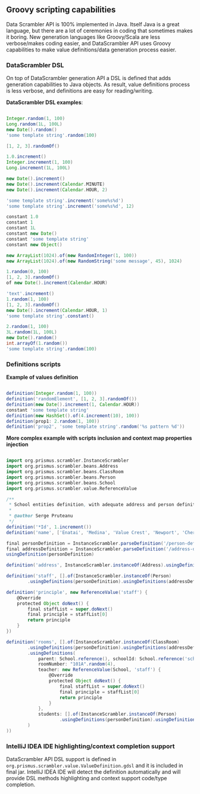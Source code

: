 ## Groovy scripting capabilities
Data Scrambler API is 100% implemented in Java. Itself Java is a great language, but there are a lot of 
ceremonies in coding that sometimes makes it boring. New generation languages like Groovy/Scala are less verbose/makes 
coding easier, and DataScrambler API uses Groovy capabilities to make value definitions/data generation process easier.

### DataScrambler DSL
On top of DataScrambler generation API a DSL is defined that adds generation capabilities to Java objects. 
As result, value definitions process is less verbose, and definitions are easy for reading/writing.

**DataScrambler DSL examples**:  
```groovy

Integer.random(1, 100)
Long.random(1L, 100L)
new Date().random()
'some template string'.random(100)

[1, 2, 3].randomOf()

1.0.increment()
Integer.increment(1, 100)
Long.increment(1L, 100L)

new Date().increment()
new Date().increment(Calendar.MINUTE)
new Date().increment(Calendar.HOUR, 2)

'some template string'.increment('some%s%d')
'some template string'.increment('some%s%d', 12)

constant 1.0
constant 1
constant 1L
constant new Date()
constant 'some template string'
constant new Object()

new ArrayList(1024).of(new RandomInteger(1, 100))
new ArrayList(1024).of(new RandomString('some message', 45), 1024)

1.random(0, 100)
[1, 2, 3].randomOf()
of new Date().increment(Calendar.HOUR)

'text'.increment()
1.random(1, 100)
[1, 2, 3].randomOf()
new Date().increment(Calendar.HOUR, 1)
'some template string'.constant()

2.random(1, 100)
3L.random(1L, 100L)
new Date().random()
int.arrayOf(1.random())
'some template string'.random(100)

```

### Definitions scripts

**Example of values definition**  
```groovy

definition(Integer.random(1, 100))
definition('randomElement', [1, 2, 3].randomOf())
definition(new Date().increment(1, Calendar.HOUR))
constant 'some template string'
definition(new HashSet().of(4.increment(10), 100))
definition(prop1: 2.random(1, 100))
definition('prop2', 'some template string'.random('%s pattern %d'))

```

**More complex example with scripts inclusion and context map properties injection**  
```groovy

import org.prismus.scrambler.InstanceScrambler
import org.prismus.scrambler.beans.Address
import org.prismus.scrambler.beans.ClassRoom
import org.prismus.scrambler.beans.Person
import org.prismus.scrambler.beans.School
import org.prismus.scrambler.value.ReferenceValue

/**
 * School entities definition, with adequate address and person definitions
 *
 * @author Serge Pruteanu
 */
definition('*Id', 1.increment())
definition('name', ['Enatai', 'Medina', 'Value Crest', 'Newport', 'Cherry Crest', 'Eastgate Elementary'].randomOf())

final personDefinition = InstanceScrambler.parseDefinition('/person-definition.groovy')
final addressDefinition = InstanceScrambler.parseDefinition('/address-definition.groovy')
usingDefinition(personDefinition)

definition('address', InstanceScrambler.instanceOf(Address).usingDefinitions(addressDefinition))

definition('staff', [].of(InstanceScrambler.instanceOf(Person)
        .usingDefinitions(personDefinition).usingDefinitions(addressDefinition)))

definition('principle', new ReferenceValue('staff') {
    @Override
    protected Object doNext() {
        final staffList = super.doNext()
        final principle = staffList[0]
        return principle
    }
})

definition('rooms', [].of(InstanceScrambler.instanceOf(ClassRoom)
        .usingDefinitions(personDefinition).usingDefinitions(addressDefinition)
        .usingDefinitions(
            parent: School.reference(), schoolId: School.reference('schoolId'),
            roomNumber: "101A".random(4),
            teacher: new ReferenceValue(School, 'staff') {
                @Override
                protected Object doNext() {
                    final staffList = super.doNext()
                    final principle = staffList[0]
                    return principle
                }
            },
            students: [].of(InstanceScrambler.instanceOf(Person)
                    .usingDefinitions(personDefinition).usingDefinitions(addressDefinition))
        )
))

```

### IntelliJ IDEA IDE highlighting/context completion support
DataScrambler API DSL support is defined in `org.prismus.scrambler.value.ValueDefinition.gdsl` and it is included in final jar. 
IntelliJ IDEA IDE will detect the definition automatically and will provide DSL methods highlighting and 
context support code/type completion.
